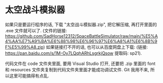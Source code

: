 # 太空战斗模拟器
如果只是要运行程序的话, 下载 "太空战斗模拟器.zip", 把它解压缩, 再打开里面的 .exe 文件就可以了. (文件的链接: https://github.com/SadHorse12312/SpaceBattleSimulator/raw/main/%E5%A4%AA%E7%A9%BA%E6%88%98%E6%96%97%E6%A8%A1%E6%8B%9F%E5%99%A8.zip) 如果链接打不开的话, 也可以从百度网盘上下载: (链接: https://pan.baidu.com/s/1M-Oy7LQqhARhLsgrkjQsow 提取码: sp21).

代码文件在 code 文件夹里面, 要用 Visual Studio 打开, 还要把 .zip 里面的 font 和 resources 文件夹复制到代码文件夹里面才能成功调试文件. Git 我用不来, 所以这里可能搞得有点乱.
